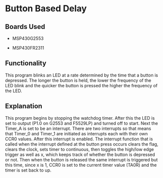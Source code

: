 # Button Based Delay

## Boards Used

  * MSP430G2553
  
  * MSP430FR2311

## Functionality

This program blinks an LED at a rate determined by the time that a button is depressed. The longer the button is held, the lower the frequency of the LED blink and the quicker the button is pressed the higher the frequency of the LED.

## Explanation

This program begins by stopping the watchdog timer. After this the LED is set to output (P1.0 on G2553 and F5529LP) and turned off to start. Next the Timer_A is set to be an interrupt. There are two interrupts so that means that Timer_0 and Timer_1 are initiated as interrupts each with their own CCR0 values. After this interrupt is enabled. The interrupt function that is called when the interrupt defined at the button press occurs clears the flag, clears the clock, sets timer to continuous, then toggles the high/low edge trigger as well as x, which keeps track of whether the button is depressed or not. Then when the button is released the same interrupt is triggered but this time, since x is 1, CCR0 is set to the current timer value (TA0R) and the timer is set back to up. 
